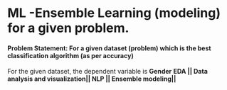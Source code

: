 # ML -Ensemble Learning (modeling) for a given problem.
#### Problem Statement: For a given dataset (problem) which is the best classification algorithm (as per accuracy)
For the given dataset, the dependent variable is **Gender**
**EDA || Data analysis and visualization|| NLP ||  Ensemble modeling||**
